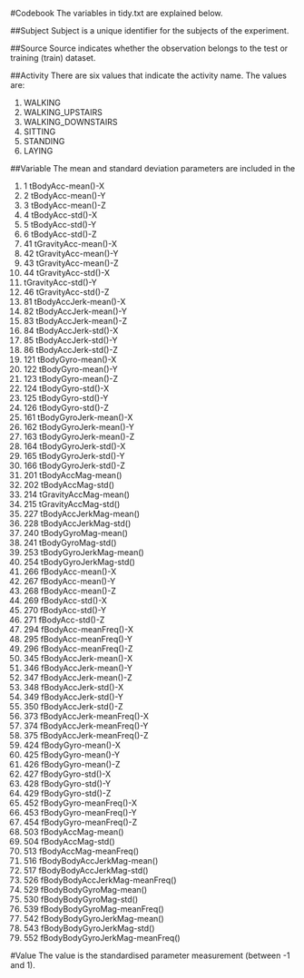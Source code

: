 #Codebook 
The variables in tidy.txt are explained below.

##Subject
Subject is a unique identifier for the subjects of the experiment.

##Source
Source indicates whether the observation belongs to the test or training (train) dataset.

##Activity
There are six values that indicate the activity name. The values are:
1. WALKING
2. WALKING_UPSTAIRS
3. WALKING_DOWNSTAIRS
4. SITTING
5. STANDING
6. LAYING

##Variable
The mean and standard deviation parameters are included in the 

1. 1 tBodyAcc-mean()-X                 
2. 2 tBodyAcc-mean()-Y                 
3. 3 tBodyAcc-mean()-Z                
4. 4 tBodyAcc-std()-X                  
5. 5 tBodyAcc-std()-Y                  
6. 6 tBodyAcc-std()-Z                 
7. 41 tGravityAcc-mean()-X             
8. 42 tGravityAcc-mean()-Y             
9. 43 tGravityAcc-mean()-Z            
10. 44 tGravityAcc-std()-X              
11. tGravityAcc-std()-Y              
12. 46 tGravityAcc-std()-Z             
13. 81 tBodyAccJerk-mean()-X            
14. 82 tBodyAccJerk-mean()-Y            
15. 83 tBodyAccJerk-mean()-Z           
16. 84 tBodyAccJerk-std()-X             
17. 85 tBodyAccJerk-std()-Y             
18. 86 tBodyAccJerk-std()-Z            
19. 121 tBodyGyro-mean()-X              
20. 122 tBodyGyro-mean()-Y              
21. 123 tBodyGyro-mean()-Z             
22. 124 tBodyGyro-std()-X               
23. 125 tBodyGyro-std()-Y               
24. 126 tBodyGyro-std()-Z              
25. 161 tBodyGyroJerk-mean()-X          
26. 162 tBodyGyroJerk-mean()-Y          
27. 163 tBodyGyroJerk-mean()-Z         
28. 164 tBodyGyroJerk-std()-X           
29. 165 tBodyGyroJerk-std()-Y           
30. 166 tBodyGyroJerk-std()-Z          
31. 201 tBodyAccMag-mean()              
32. 202 tBodyAccMag-std()               
33. 214 tGravityAccMag-mean()          
34. 215 tGravityAccMag-std()            
35. 227 tBodyAccJerkMag-mean()          
36. 228 tBodyAccJerkMag-std()          
37. 240 tBodyGyroMag-mean()             
38. 241 tBodyGyroMag-std()              
39. 253 tBodyGyroJerkMag-mean()        
40. 254 tBodyGyroJerkMag-std()          
41. 266 fBodyAcc-mean()-X               
42. 267 fBodyAcc-mean()-Y              
43. 268 fBodyAcc-mean()-Z               
44. 269 fBodyAcc-std()-X                
45. 270 fBodyAcc-std()-Y               
46. 271 fBodyAcc-std()-Z                
47. 294 fBodyAcc-meanFreq()-X           
48. 295 fBodyAcc-meanFreq()-Y          
49. 296 fBodyAcc-meanFreq()-Z           
50. 345 fBodyAccJerk-mean()-X           
51. 346 fBodyAccJerk-mean()-Y          
52. 347 fBodyAccJerk-mean()-Z           
53. 348 fBodyAccJerk-std()-X            
54. 349 fBodyAccJerk-std()-Y           
55. 350 fBodyAccJerk-std()-Z            
56. 373 fBodyAccJerk-meanFreq()-X       
57. 374 fBodyAccJerk-meanFreq()-Y      
58. 375 fBodyAccJerk-meanFreq()-Z       
59. 424 fBodyGyro-mean()-X              
60. 425 fBodyGyro-mean()-Y             
61. 426 fBodyGyro-mean()-Z              
62. 427 fBodyGyro-std()-X               
63. 428 fBodyGyro-std()-Y              
64. 429 fBodyGyro-std()-Z               
65. 452 fBodyGyro-meanFreq()-X          
66. 453 fBodyGyro-meanFreq()-Y         
67. 454 fBodyGyro-meanFreq()-Z          
68. 503 fBodyAccMag-mean()              
69. 504 fBodyAccMag-std()              
70. 513 fBodyAccMag-meanFreq()          
71. 516 fBodyBodyAccJerkMag-mean()      
72. 517 fBodyBodyAccJerkMag-std()      
73. 526 fBodyBodyAccJerkMag-meanFreq()  
74. 529 fBodyBodyGyroMag-mean()         
75. 530 fBodyBodyGyroMag-std()         
76. 539 fBodyBodyGyroMag-meanFreq()     
77. 542 fBodyBodyGyroJerkMag-mean()     
78. 543 fBodyBodyGyroJerkMag-std()     
79. 552 fBodyBodyGyroJerkMag-meanFreq()

#Value
The value is the standardised parameter measurement (between -1 and 1).